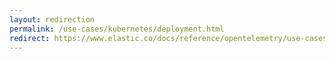 ```yaml
---
layout: redirection
permalink: /use-cases/kubernetes/deployment.html
redirect: https://www.elastic.co/docs/reference/opentelemetry/use-cases/kubernetes/deployment.html
---
```


